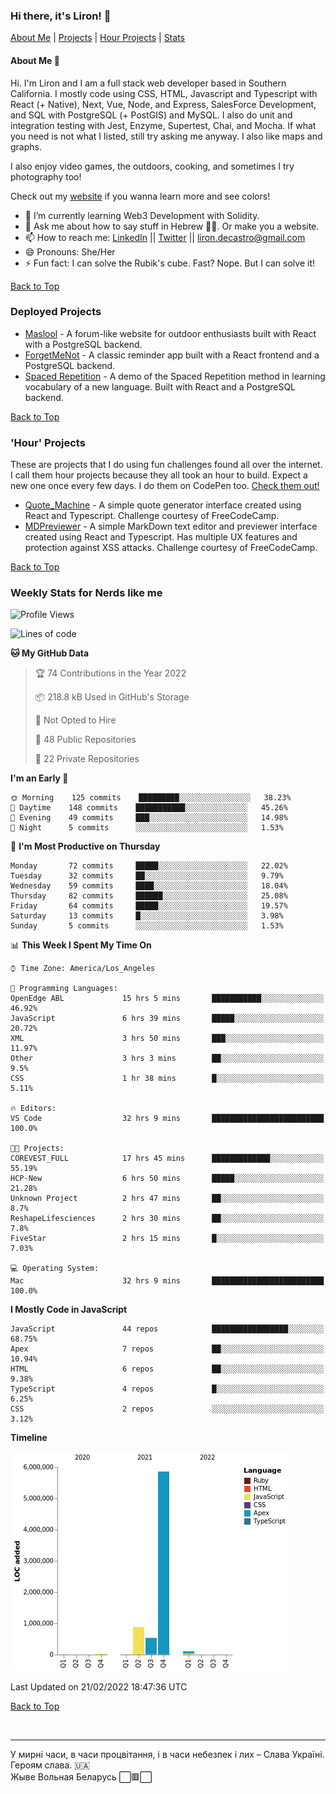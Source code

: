 ### Hi there, it's Liron! 👋
[About Me](#about) | [Projects](#projects) | [Hour Projects](#hourlies) | [Stats](#stats)

#### About Me 👧 <a name="about"></a>


Hi. I'm Liron and I am a full stack web developer based in Southern California. I mostly code using CSS, HTML, Javascript and Typescript with React (+ Native), Next, Vue, Node, and Express, SalesForce Development, and SQL with PostgreSQL (+ PostGIS) and MySQL. I also do unit and integration testing with Jest, Enzyme, Supertest, Chai, and Mocha. If what you need is not what I listed, still try asking me anyway. I also like maps and graphs. 

I also enjoy video games, the outdoors, cooking, and sometimes I try photography too!

Check out my [website](https://www.lirondc.com) if you wanna learn more and see colors! 


- 🌱 I’m currently learning Web3 Development with Solidity.
- 💬 Ask me about how to say stuff in Hebrew 🤌🏼. Or make you a website.
- 📫 How to reach me: [LinkedIn](https://www.linkedin.com/in/liron-de-castro/) || [Twitter](https://twitter.com/lirondecastro) || [liron.decastro@gmail.com](mailto:liron.decastro@gmail.com) 
- 😄 Pronouns: She/Her
- ⚡ Fun fact: I can solve the Rubik's cube. Fast? Nope. But I can solve it! 

[Back to Top](#about)

### Deployed Projects <a name="projects"></a>

- [Maslool](https://maslool.lirondc.com) - A forum-like website for outdoor enthusiasts built with React with a PostgreSQL backend. 
- [ForgetMeNot](https://forgetmenot.lirondc.com) - A classic reminder app built with a React frontend and a PostgreSQL backend.
- [Spaced Repetition](https://spacedrep.lirondc.com) - A demo of the Spaced Repetition method in learning vocabulary of a new language. Built with React and a PostgreSQL backend.

[Back to Top](#about)

### 'Hour' Projects <a name="hourlies"></a>
These are projects that I do using fun challenges found all over the internet. I call them hour projects because they all took an hour to build. Expect a new one once every few days. I do them on CodePen too. [Check them out!](https://codepen.io/lirondco)

- [Quote_Machine](https://quote-machine.lirondc.com/) - A simple quote generator interface created using React and Typescript. Challenge courtesy of FreeCodeCamp.
- [MDPreviewer](https://mdpreviewer.lirondc.com/) - A simple MarkDown text editor and previewer interface created using React and Typescript. Has multiple UX features and protection against XSS attacks. Challenge courtesy of FreeCodeCamp.

[Back to Top](#about)


### Weekly Stats for Nerds like me <a name="stats"></a>

<!--START_SECTION:waka-->
![Profile Views](http://img.shields.io/badge/Profile%20Views-8-blue)

![Lines of code](https://img.shields.io/badge/From%20Hello%20World%20I%27ve%20Written-7%20Million%20lines%20of%20code-blue)

**🐱 My GitHub Data** 

> 🏆 74 Contributions in the Year 2022
 > 
> 📦 218.8 kB Used in GitHub's Storage 
 > 
> 🚫 Not Opted to Hire
 > 
> 📜 48 Public Repositories 
 > 
> 🔑 22 Private Repositories  
 > 
**I'm an Early 🐤** 

```text
🌞 Morning    125 commits    █████████░░░░░░░░░░░░░░░░   38.23% 
🌆 Daytime    148 commits    ███████████░░░░░░░░░░░░░░   45.26% 
🌃 Evening    49 commits     ███░░░░░░░░░░░░░░░░░░░░░░   14.98% 
🌙 Night      5 commits      ░░░░░░░░░░░░░░░░░░░░░░░░░   1.53%

```
📅 **I'm Most Productive on Thursday** 

```text
Monday       72 commits     █████░░░░░░░░░░░░░░░░░░░░   22.02% 
Tuesday      32 commits     ██░░░░░░░░░░░░░░░░░░░░░░░   9.79% 
Wednesday    59 commits     ████░░░░░░░░░░░░░░░░░░░░░   18.04% 
Thursday     82 commits     ██████░░░░░░░░░░░░░░░░░░░   25.08% 
Friday       64 commits     █████░░░░░░░░░░░░░░░░░░░░   19.57% 
Saturday     13 commits     █░░░░░░░░░░░░░░░░░░░░░░░░   3.98% 
Sunday       5 commits      ░░░░░░░░░░░░░░░░░░░░░░░░░   1.53%

```


📊 **This Week I Spent My Time On** 

```text
⌚︎ Time Zone: America/Los_Angeles

💬 Programming Languages: 
OpenEdge ABL             15 hrs 5 mins       ███████████░░░░░░░░░░░░░░   46.92% 
JavaScript               6 hrs 39 mins       █████░░░░░░░░░░░░░░░░░░░░   20.72% 
XML                      3 hrs 50 mins       ███░░░░░░░░░░░░░░░░░░░░░░   11.97% 
Other                    3 hrs 3 mins        ██░░░░░░░░░░░░░░░░░░░░░░░   9.5% 
CSS                      1 hr 38 mins        █░░░░░░░░░░░░░░░░░░░░░░░░   5.11%

🔥 Editors: 
VS Code                  32 hrs 9 mins       █████████████████████████   100.0%

🐱‍💻 Projects: 
COREVEST_FULL            17 hrs 45 mins      █████████████░░░░░░░░░░░░   55.19% 
HCP-New                  6 hrs 50 mins       █████░░░░░░░░░░░░░░░░░░░░   21.28% 
Unknown Project          2 hrs 47 mins       ██░░░░░░░░░░░░░░░░░░░░░░░   8.7% 
ReshapeLifesciences      2 hrs 30 mins       ██░░░░░░░░░░░░░░░░░░░░░░░   7.8% 
FiveStar                 2 hrs 15 mins       █░░░░░░░░░░░░░░░░░░░░░░░░   7.03%

💻 Operating System: 
Mac                      32 hrs 9 mins       █████████████████████████   100.0%

```

**I Mostly Code in JavaScript** 

```text
JavaScript               44 repos            █████████████████░░░░░░░░   68.75% 
Apex                     7 repos             ██░░░░░░░░░░░░░░░░░░░░░░░   10.94% 
HTML                     6 repos             ██░░░░░░░░░░░░░░░░░░░░░░░   9.38% 
TypeScript               4 repos             █░░░░░░░░░░░░░░░░░░░░░░░░   6.25% 
CSS                      2 repos             ░░░░░░░░░░░░░░░░░░░░░░░░░   3.12%

```


**Timeline**

![Chart not found](https://raw.githubusercontent.com/lirondco/lirondco/main/charts/bar_graph.png) 


 Last Updated on 21/02/2022 18:47:36 UTC
<!--END_SECTION:waka-->

[Back to Top](#about)

<br />

---

У мирні часи, в часи процвітання, і в часи небезпек і лих – Слава Україні. Героям слава. 🇺🇦 <br />
Жыве Вольная Беларусь ⬜️🟥⬜️
